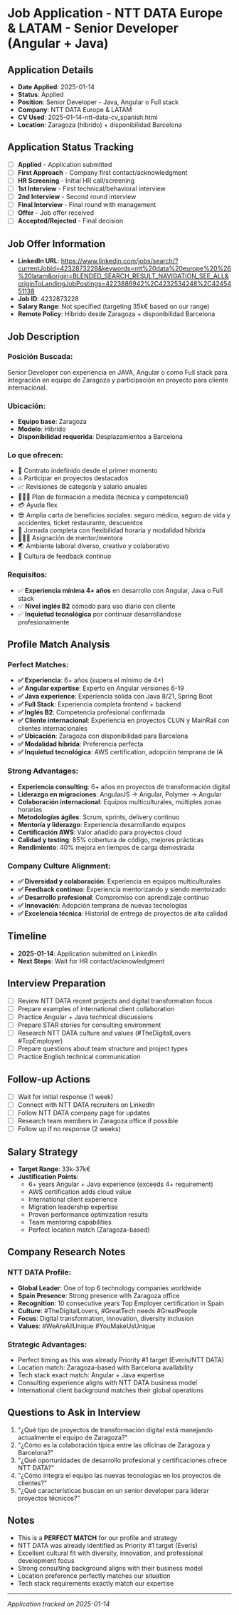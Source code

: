 # Job Application - NTT DATA Europe & LATAM - Senior Developer (Angular + Java)

## Application Details
- **Date Applied**: 2025-01-14
- **Status**: Applied
- **Position**: Senior Developer - Java, Angular o Full stack
- **Company**: NTT DATA Europe & LATAM
- **CV Used**: 2025-01-14-ntt-data-cv_spanish.html
- **Location**: Zaragoza (híbrido) + disponibilidad Barcelona

## Application Status Tracking
- [ ] **Applied** - Application submitted
- [ ] **First Approach** - Company first contact/acknowledgment
- [ ] **HR Screening** - Initial HR call/screening
- [ ] **1st Interview** - First technical/behavioral interview
- [ ] **2nd Interview** - Second round interview
- [ ] **Final Interview** - Final round with management
- [ ] **Offer** - Job offer received
- [ ] **Accepted/Rejected** - Final decision

## Job Offer Information
- **LinkedIn URL**: https://www.linkedin.com/jobs/search/?currentJobId=4232873228&keywords=ntt%20data%20europe%20%26%20latam&origin=BLENDED_SEARCH_RESULT_NAVIGATION_SEE_ALL&originToLandingJobPostings=4223886942%2C4232534248%2C4245451138
- **Job ID**: 4232873228
- **Salary Range**: Not specified (targeting 35k€ based on our range)
- **Remote Policy**: Híbrido desde Zaragoza + disponibilidad Barcelona

## Job Description

### Posición Buscada:
Senior Developer con experiencia en JAVA, Angular o como Full stack para integración en equipo de Zaragoza y participación en proyecto para cliente internacional.

### Ubicación:
- **Equipo base**: Zaragoza
- **Modelo**: Híbrido
- **Disponibilidad requerida**: Desplazamientos a Barcelona

### Lo que ofrecen:
- 💼 Contrato indefinido desde el primer momento
- 🔝 Participar en proyectos destacados
- 📈 Revisiones de categoría y salario anuales
- 👩🏼‍🎓 Plan de formación a medida (técnica y competencial)
- 💳 Ayuda flex
- 😎 Amplia carta de beneficios sociales: seguro médico, seguro de vida y accidentes, ticket restaurante, descuentos
- 📅 Jornada completa con flexibilidad horaria y modalidad híbrida
- 👩🏽‍🏫 Asignación de mentor/mentora
- 🌏 Ambiente laboral diverso, creativo y colaborativo
- 💬 Cultura de feedback continuo

### Requisitos:
- ✅ **Experiencia mínima 4+ años** en desarrollo con Angular, Java o Full stack
- ✅ **Nivel inglés B2** cómodo para uso diario con cliente
- ✅ **Inquietud tecnológica** por continuar desarrollándose profesionalmente

## Profile Match Analysis

### Perfect Matches:
- **✅ Experiencia**: 6+ años (supera el mínimo de 4+)
- **✅ Angular expertise**: Experto en Angular versiones 6-19
- **✅ Java experience**: Experiencia sólida con Java 8/21, Spring Boot
- **✅ Full Stack**: Experiencia completa frontend + backend
- **✅ Inglés B2**: Competencia profesional confirmada
- **✅ Cliente internacional**: Experiencia en proyectos CLUN y MainRail con clientes internacionales
- **✅ Ubicación**: Zaragoza con disponibilidad para Barcelona
- **✅ Modalidad híbrida**: Preferencia perfecta
- **✅ Inquietud tecnológica**: AWS certification, adopción temprana de IA

### Strong Advantages:
- **Experiencia consulting**: 6+ años en proyectos de transformación digital
- **Liderazgo en migraciones**: AngularJS → Angular, Polymer → Angular
- **Colaboración internacional**: Equipos multiculturales, múltiples zonas horarias
- **Metodologías ágiles**: Scrum, sprints, delivery continuo
- **Mentoría y liderazgo**: Experiencia desarrollando equipos
- **Certificación AWS**: Valor añadido para proyectos cloud
- **Calidad y testing**: 85% cobertura de código, mejores prácticas
- **Rendimiento**: 40% mejora en tiempos de carga demostrada

### Company Culture Alignment:
- **✅ Diversidad y colaboración**: Experiencia en equipos multiculturales
- **✅ Feedback continuo**: Experiencia mentorizando y siendo mentoizado
- **✅ Desarrollo profesional**: Compromiso con aprendizaje continuo
- **✅ Innovación**: Adopción temprana de nuevas tecnologías
- **✅ Excelencia técnica**: Historial de entrega de proyectos de alta calidad

## Timeline
- **2025-01-14**: Application submitted on LinkedIn
- **Next Steps**: Wait for HR contact/acknowledgment

## Interview Preparation
- [ ] Review NTT DATA recent projects and digital transformation focus
- [ ] Prepare examples of international client collaboration
- [ ] Practice Angular + Java technical discussions
- [ ] Prepare STAR stories for consulting environment
- [ ] Research NTT DATA culture and values (#TheDigitalLovers #TopEmployer)
- [ ] Prepare questions about team structure and project types
- [ ] Practice English technical communication

## Follow-up Actions
- [ ] Wait for initial response (1 week)
- [ ] Connect with NTT DATA recruiters on LinkedIn
- [ ] Follow NTT DATA company page for updates
- [ ] Research team members in Zaragoza office if possible
- [ ] Follow up if no response (2 weeks)

## Salary Strategy
- **Target Range**: 33k-37k€
- **Justification Points**:
  - 6+ years Angular + Java experience (exceeds 4+ requirement)
  - AWS certification adds cloud value
  - International client experience
  - Migration leadership expertise
  - Proven performance optimization results
  - Team mentoring capabilities
  - Perfect location match (Zaragoza-based)

## Company Research Notes

### NTT DATA Profile:
- **Global Leader**: One of top 6 technology companies worldwide
- **Spain Presence**: Strong presence with Zaragoza office
- **Recognition**: 10 consecutive years Top Employer certification in Spain
- **Culture**: #TheDigitalLovers, #GreatTech needs #GreatPeople
- **Focus**: Digital transformation, innovation, diversity inclusion
- **Values**: #WeAreAllUnique #YouMakeUsUnique

### Strategic Advantages:
- Perfect timing as this was already Priority #1 target (Everis/NTT DATA)
- Location match: Zaragoza-based with Barcelona availability
- Tech stack exact match: Angular + Java expertise
- Consulting experience aligns with NTT DATA business model
- International client background matches their global operations

## Questions to Ask in Interview
1. "¿Qué tipo de proyectos de transformación digital está manejando actualmente el equipo de Zaragoza?"
2. "¿Cómo es la colaboración típica entre las oficinas de Zaragoza y Barcelona?"
3. "¿Qué oportunidades de desarrollo profesional y certificaciones ofrece NTT DATA?"
4. "¿Cómo integra el equipo las nuevas tecnologías en los proyectos de clientes?"
5. "¿Qué características buscan en un senior developer para liderar proyectos técnicos?"

## Notes
- This is a **PERFECT MATCH** for our profile and strategy
- NTT DATA was already identified as Priority #1 target (Everis)
- Excellent cultural fit with diversity, innovation, and professional development focus
- Strong consulting background aligns with their business model
- Location preference perfectly matches our situation
- Tech stack requirements exactly match our expertise

---
*Application tracked on 2025-01-14* 